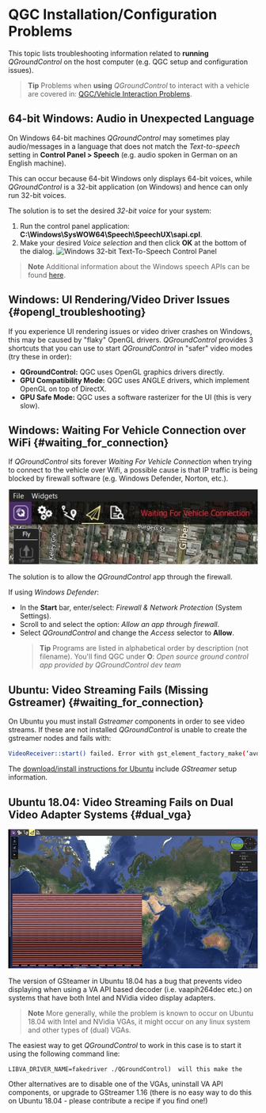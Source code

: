 # QGC Installation/Configuration Problems

This topic lists troubleshooting information related to **running** *QGroundControl* on the host computer (e.g. QGC setup and configuration issues).

> **Tip** Problems when **using** *QGroundControl* to interact with a vehicle are covered in: [QGC/Vehicle Interaction Problems](../Support/CommonProblems.md).

## 64-bit Windows: Audio in Unexpected Language

On Windows 64-bit machines *QGroundControl* may sometimes play audio/messages in a language that does not match the *Text-to-speech* setting in **Control Panel > Speech** (e.g. audio spoken in German on an English machine).

This can occur because 64-bit Windows only displays 64-bit voices, while *QGroundControl* is a 32-bit application (on Windows) and hence can only run 32-bit voices.

The solution is to set the desired *32-bit voice* for your system:
1. Run the control panel application: **C:\Windows\SysWOW64\Speech\SpeechUX\sapi.cpl**.
2. Make your desired *Voice selection* and then click **OK** at the bottom of the dialog.
   ![Windows 32-bit Text-To-Speech Control Panel](../../assets/support/windows_text_to_speech.png)

> **Note** Additional information about the Windows speech APIs can be found [here](https://www.webbie.org.uk/blog/microsoft-speech/).


## Windows: UI Rendering/Video Driver Issues {#opengl_troubleshooting}

If you experience UI rendering issues or video driver crashes on Windows, this may be caused by "flaky" OpenGL drivers. *QGroundControl* provides 3 shortcuts that you can use to start *QGroundControl* in "safer" video modes (try these in order):

- **QGroundControl:** QGC uses OpenGL graphics drivers directly.
- **GPU Compatibility Mode:** QGC uses ANGLE drivers, which implement OpenGL on top of DirectX.
- **GPU Safe Mode:** QGC uses a software rasterizer for the UI (this is very slow).


## Windows: Waiting For Vehicle Connection over WiFi {#waiting_for_connection}

If *QGroundControl* sits forever *Waiting For Vehicle Connection* when trying to connect to the vehicle over Wifi, a possible cause is that IP traffic is being blocked by firewall software (e.g. Windows Defender, Norton, etc.).

![Waiting for connection](../../assets/support/waiting_for_connection.jpg)

The solution is to allow the *QGroundControl* app through the firewall.

If using *Windows Defender*:
- In the **Start** bar, enter/select: *Firewall & Network Protection* (System Settings).
- Scroll to and select the option: *Allow an app through firewall*.
- Select *QGroundControl* and change the *Access* selector to **Allow**.
  > **Tip** Programs are listed in alphabetical order by description (not filename).
  You'll find QGC under **O**: *Open source ground control app provided by QGroundControl dev team*


## Ubuntu: Video Streaming Fails (Missing Gstreamer) {#waiting_for_connection}

On Ubuntu you must install *Gstreamer* components in order to see video streams.
If these are not installed *QGroundControl* is unable to create the gstreamer nodes and fails with:
```sh
VideoReceiver::start() failed. Error with gst_element_factory_make(‘avdec_h264’)
```

The [download/install instructions for Ubuntu](../getting_started/download_and_install.md#ubuntu) include *GStreamer* setup information.


## Ubuntu 18.04: Video Streaming Fails on Dual Video Adapter Systems {#dual_vga}

![Video on Ubuntu 18.04](../../assets/support/troubleshooting_dual_vga_driver.jpg)

The version of GSteamer in Ubuntu 18.04 has a bug that prevents video displaying when using a VA API based decoder (i.e. vaapih264dec etc.) on systems that have both Intel and NVidia video display adapters.

> **Note** More generally, while the problem is known to occur on Ubuntu 18.04 with Intel and NVidia VGAs, it might occur on any linux system and other types of (dual) VGAs.

The easiest way to get *QGroundControl* to work in this case is to start it using the following command line:
```
LIBVA_DRIVER_NAME=fakedriver ./QGroundControl)  will this make the
```

Other alternatives are to disable one of the VGAs, uninstall VA API components, or upgrade to GStreamer 1.16 (there is no easy way to do this on Ubuntu 18.04 - please contribute a recipe if you find one!)
